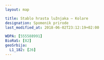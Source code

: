 ```yaml
---
layout: map

title: Stablo hrasta lužnjaka – Kolare
designation: Spomenik prirode
last_modified_at: 2018-06-02T23:12:19+02:00

WDPA: [555588991]
BioRaS: [82]
geoSrbija:
  L1_182: [26]
---
```

